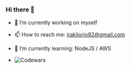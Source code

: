 ### Hi there 👋

- 🔭 I’m currently working on myself
- 📫 How to reach me: irakliorjo92@gmail.com
- 🌱 I’m currently learning: NodeJS / AWS

 - ![Codewars](https://github.r2v.ch/codewars?user=Irakliorjo)
<!--
**IrakliOrjo/IrakliOrjo** is a ✨ _special_ ✨ repository because its `README.md` (this file) appears on your GitHub profile.


Here are some ideas to get you started:

- 👯 I’m looking to collaborate on ...
- 🤔 I’m looking for help with ...
- 💬 Ask me about ...
- 😄 Pronouns: ...
- ⚡ Fun fact: ...
-->
